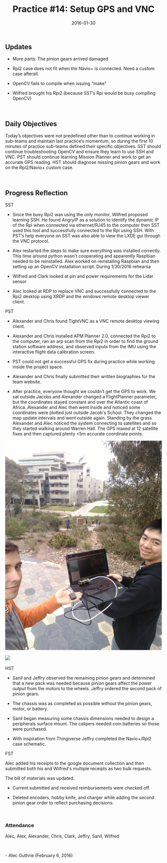 ﻿---
date: 2016-01-30
layout: post
categories: jekyll update
title: "Practice #14: Setup GPS and VNC"
---

Updates
-------

-   More parts: The pinion gears arrived damaged

-   Rpi2 case does not fit when the Navio+ is connected. Need a custom case
    afterall.

-   OpenCV fails to compile when issuing “make”

-   Wilfred brought his Rpi2 (because SST’s Rpi would be busy compiling OpenCV)

 

Daily Objectives
----------------

Today’s objectives were not predefined other than to continue working in
sub-teams and maintain last practice’s momentum, so during the first 10 minutes
of practice sub-teams defined their specific objectives. SST should continue
troubleshooting OpenCV and ensure they learn to use SSH and VNC. PST should
continue learning Mission Planner and work to get an accurate GPS reading. HST
should diagnose missing pinion gears and work on the Rpi2/Navio+ custom case.

 

Progress Reflection
-------------------

SST

-   Since the busy Rpi2 was using the only monitor, Wilfred proposed learning
    SSH. He found AngryIP as a solution to identify the dynamic IP of the Rpi
    when connected via ethernet/RJ45 to the computer then SST used this tool and
    successfully connected to the Rpi using SSH. With PST’s help everyone on SST
    was also able to view the LXDE gui through the VNC protocol.

-   Alex restarted the steps to make sure everything was installed correctly.
    This time around python wasn't cooperating and apparently Raspbian needed to
    be reinstalled. Alex worked on reinstalling Raspbian and then setting up an
    OpenCV installation script. During 1/30/2016 rehearsa

-   Wilfred and Clark looked at pin and power requirements for the Lidar sensor

-   Alec looked at RDP to replace VNC and successfully connected to the Rpi2
    desktop using XRDP and the windows remote desktop viewer client.

PST

-   Alexander and Chris found TightVNC as a VNC remote desktop viewing client.

-   Alexander and Chris installed APM Planner 2.0, connected the Rpi2 to the
    computer, ran an arp scan from the Rpi2 in order to find the ground station
    software address, and observed inputs from the IMU using the interactive
    flight data calibration screen.

-   PST could not get a successful GPS fix during practice while working inside
    the project space.

-   Alexander and Chris finally submitted their written biographies for the team website.

-   After practice, everyone thought we couldn't get the GPS to work. We sat
    outside Jacobs and Alexander changed a FlightPlanner parameter, but the
    coordinates stayed constant and over the Atlantic coast of Africa. Alexander
    and Alec then went inside and noticed some coordinates were plotted just
    outside Jacob's School. They changed the map update intervals and went
    outside again. Standing by the grass Alexander and Alec noticed the system
    connecting to satellites and so they started walking around Warren Hall. The
    GPS maxed at 12 satellite fixes and then captured plenty \<5m accurate
    coordinate points.

![](<FirstGPSReadings.jpg>)

![](<https://trello-attachments.s3.amazonaws.com/56a998505bc05d486bf0df3e/1920x1030/c422db5440cdfc78a1d70309dca0b7f2/APM_Planner_GPS_Fix.png>)

HST

-   Sanil and Jeffry observed the remaining pinion gears and determined that a
    new pack was needed because pinion gears affect the power output from the
    motors to the wheels. Jeffry ordered the second pack of pinion gears.

-   The chassis was as completed as possible without the pinion gears, motor, or
    battery.

-   Sanil began measuring some chassis dimensions needed to design a peripherals
    surface mount. The calipers needed coin batteries so those were purchased.

-   With inspiration from Thingiverse Jeffry completed the Navio+/Rpi2 case
    schematic.

FST

Alec added his receipts to the google document collection and then submitted
both his and Wilfred's multiple receipts as two bulk requests.

The bill of materials was updated.

-   Current submitted and received reimbursements were checked off.

-   Deleted encoders, hobby knife, and charger while adding the second pinion
    gear order to reflect purchasing decisions.

 

### Attendance

Alec, Alex, Alexander, Chris, Clark, Jeffry, Sanil, Wilfred

 

\- Alec Guthrie (February 6, 2016)
